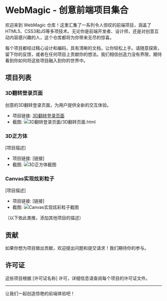 # WebMagic - 创意前端项目集合

欢迎来到 WebMagic 仓库！这里汇集了一系列令人惊叹的前端项目，涵盖了HTML5、CSS3和JS等多项技术。无论你是前端开发者、设计师，还是对创意互动内容感兴趣的人，这个仓库都将为你带来无尽的惊喜。

每个项目都经过精心设计和编码，具有清晰的文档，让你轻松上手。请随意探索，留下你的反馈，或者在任何项目上贡献你的想法。我们相信创造力没有界限，期待看到你如何将这些项目融入到你的世界中。

## 项目列表

### 3D翻转登录页面

创意的3D翻转登录页面，为用户提供全新的交互体验。

- 项目链接: [3D翻转登录页面](https://sldragon-cx330.github.io/WebMagic-Creative-Collection-of-HTML5-CSS3-and-JS-Projects/3D%E7%BF%BB%E8%BD%AC%E7%99%BB%E5%BD%95%E9%A1%B5%E9%9D%A2/3D%E7%BF%BB%E8%BD%AC%E9%A1%B5%E9%9D%A2.html)
- 截图: ![3D翻转登录页面/3D翻转页面.html](https://img-blog.csdnimg.cn/1e4082ae459b499ab44b7df6c24c2693.gif)

### 3D正方体

[项目描述]

- 项目链接: [链接]
- 截图: ![3D正方体截图](截图链接)

### Canvas实现炫彩粒子

[项目描述]

- 项目链接: [链接]
- 截图: ![Canvas实现炫彩粒子截图](截图链接)

（以下依此类推，添加其他项目的描述）

## 贡献

如果你想为项目做出贡献，欢迎提出问题和提交请求！我们期待你的参与。

## 许可证

这些项目根据 [许可证名称] 许可，详细信息请查阅每个项目的许可证文件。

---

让我们一起创造惊艳的前端体验吧！

